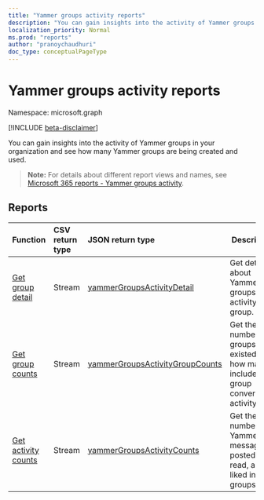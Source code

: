 ```yaml
---
title: "Yammer groups activity reports"
description: "You can gain insights into the activity of Yammer groups in your organization and see how many Yammer groups are being created and used."
localization_priority: Normal
ms.prod: "reports"
author: "pranoychaudhuri"
doc_type: conceptualPageType
---
```


# Yammer groups activity reports

Namespace: microsoft.graph

[!INCLUDE [beta-disclaimer](../../includes/beta-disclaimer.md)]

You can gain insights into the activity of Yammer groups in your organization and see how many Yammer groups are being created and used.

> **Note:** For details about different report views and names, see [Microsoft 365 reports - Yammer groups activity](https://support.office.com/client/Yammer-groups-activity-report-94dd92ec-ea73-43c6-b51f-2a11fd78aa31).

## Reports

| Function                                 | CSV return type | JSON return type                         | Description                              |
| :--------------------------------------- | :-------------- | :--------------------------------------- | ---------------------------------------- |
| [Get group detail](../api/reportroot-getyammergroupsactivitydetail.md) | Stream          | [yammerGroupsActivityDetail](../resources/yammergroupsactivitydetail.md) | Get details about Yammer groups activity by group. |
| [Get group counts](../api/reportroot-getyammergroupsactivitygroupcounts.md) | Stream          | [yammerGroupsActivityGroupCounts](../resources/yammergroupsactivitygroupcounts.md) | Get the total number of groups that existed and how many included group conversation activity. |
| [Get activity counts](../api/reportroot-getyammergroupsactivitycounts.md) | Stream          | [yammerGroupsActivityCounts](../resources/yammergroupsactivitycounts.md) | Get the number of Yammer messages posted, read, and liked in groups. |


